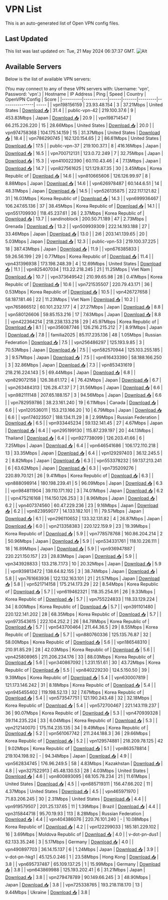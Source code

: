 # VPN List

This is an auto-generated list of Open VPN config files.

## Last Updated

This list was last updated on: Tue, 21 May 2024 06:37:37 GMT.
![Alt](https://repobeats.axiom.co/api/embed/186b98318ef1479477931607c1ad7d823f12451f.svg "Repobeats analytics image")

## Available Servers

Below is the list of available VPN servers:

(You may connect to any of these VPN servers with: Username: 'vpn', Password: 'vpn'.)
| Hostname | IP Address | Ping | Speed | Country | OpenVPN Config | Score |
|----------|------------|------|-------|---------|----------------| ----- |
| vpn198156159 | 23.93.48.154 | 3 | 37.21Mbps | United States | [Download 📥](./configs/server_0_US.ovpn) | 31.4 |
| public-vpn-42 | 219.100.37.6 | 9 | 453.83Mbps | Japan | [Download 📥](./configs/server_1_JP.ovpn) | 20.9 |
| vpn198714547 | 66.215.226.220 | 15 | 28.66Mbps | United States | [Download 📥](./configs/server_2_US.ovpn) | 20.0 |
| vpn974758368 | 104.175.14.159 | 15 | 31.37Mbps | United States | [Download 📥](./configs/server_3_US.ovpn) | 18.4 |
| vpn786290745 | 162.120.154.65 | 2 | 86.61Mbps | United States | [Download 📥](./configs/server_4_US.ovpn) | 17.5 |
| public-vpn-37 | 219.100.37.1 | 8 | 416.16Mbps | Japan | [Download 📥](./configs/server_5_JP.ovpn) | 16.5 |
| vpn700712131 | 123.0.72.249 | 7 | 32.75Mbps | Japan | [Download 📥](./configs/server_6_JP.ovpn) | 15.3 |
| vpn410022390 | 60.110.43.46 | 4 | 7.13Mbps | Japan | [Download 📥](./configs/server_7_JP.ovpn) | 14.7 |
| vpn827561625 | 121.129.87.35 | 30 | 3.45Mbps | Korea Republic of | [Download 📥](./configs/server_8_KR.ovpn) | 14.6 |
| vpn810665606 | 126.126.99.97 | 8 | 8.88Mbps | Japan | [Download 📥](./configs/server_9_JP.ovpn) | 14.6 |
| vpn626978487 | 60.144.6.51 | 14 | 48.31Mbps | Japan | [Download 📥](./configs/server_10_JP.ovpn) | 14.5 |
| vpn526135875 | 222.117.121.82 | 31 | 16.03Mbps | Korea Republic of | [Download 📥](./configs/server_11_KR.ovpn) | 14.3 |
| vpn699936467 | 106.247.65.136 | 37 | 38.45Mbps | Korea Republic of | [Download 📥](./configs/server_12_KR.ovpn) | 14.1 |
| vpn551709930 | 118.45.237.61 | 26 | 2.37Mbps | Korea Republic of | [Download 📥](./configs/server_13_KR.ovpn) | 13.7 |
| sandinoblock | 200.50.71.189 | 47 | 2.73Mbps | Grenada | [Download 📥](./configs/server_14_GD.ovpn) | 13.2 |
| vpn509939309 | 222.14.193.188 | 27 | 33.46Mbps | Japan | [Download 📥](./configs/server_15_JP.ovpn) | 13.0 |
| 2i6 | 203.141.139.65 | 20 | 5.03Mbps | Japan | [Download 📥](./configs/server_16_JP.ovpn) | 12.3 |
| public-vpn-53 | 219.100.37.225 | 18 | 387.43Mbps | Japan | [Download 📥](./configs/server_17_JP.ovpn) | 11.9 |
| vpn676385833 | 59.26.56.199 | 29 | 0.77Mbps | Korea Republic of | [Download 📥](./configs/server_18_KR.ovpn) | 11.4 |
| vpn431396938 | 173.198.248.39 | 4 | 12.69Mbps | United States | [Download 📥](./configs/server_19_US.ovpn) | 11.1 |
| vpn825407034 | 113.22.218.245 | 21 | 11.25Mbps | Viet Nam | [Download 📥](./configs/server_20_VN.ovpn) | 10.7 |
| vpn373649542 | 210.99.65.98 | 28 | 0.41Mbps | Korea Republic of | [Download 📥](./configs/server_21_KR.ovpn) | 10.6 |
| vpn721535507 | 220.79.43.171 | 36 | 0.53Mbps | Korea Republic of | [Download 📥](./configs/server_22_KR.ovpn) | 10.5 |
| vpn426727658 | 58.187.181.46 | 22 | 11.23Mbps | Viet Nam | [Download 📥](./configs/server_23_VN.ovpn) | 10.2 |
| vpn765866512 | 60.101.232.177 | 4 | 27.27Mbps | Japan | [Download 📥](./configs/server_24_JP.ovpn) | 8.8 |
| vpn580126606 | 59.85.153.216 | 17 | 7.63Mbps | Japan | [Download 📥](./configs/server_25_JP.ovpn) | 8.8 |
| vpn422364214 | 218.238.133.218 | 29 | 45.97Mbps | Korea Republic of | [Download 📥](./configs/server_26_KR.ovpn) | 8.1 |
| vpn356087746 | 126.216.215.212 | 7 | 8.91Mbps | Japan | [Download 📥](./configs/server_27_JP.ovpn) | 7.8 |
| familia2025 | 85.117.235.136 | 48 | 1.05Mbps | Russian Federation | [Download 📥](./configs/server_28_RU.ovpn) | 7.5 |
| vpn256486297 | 125.193.9.85 | 3 | 70.53Mbps | Japan | [Download 📥](./configs/server_29_JP.ovpn) | 7.5 |
| vpn582570944 | 125.103.255.185 | 3 | 9.57Mbps | Japan | [Download 📥](./configs/server_30_JP.ovpn) | 7.5 |
| vpn616433390 | 58.188.166.250 | 3 | 32.86Mbps | Japan | [Download 📥](./configs/server_31_JP.ovpn) | 7.3 |
| vpn853431619 | 218.216.224.143 | 5 | 69.44Mbps | Japan | [Download 📥](./configs/server_32_JP.ovpn) | 6.8 |
| vpn829072158 | 126.38.61.172 | 4 | 76.42Mbps | Japan | [Download 📥](./configs/server_33_JP.ovpn) | 6.7 |
| vpn263484313 | 126.28.47.37 | 7 | 31.56Mbps | Japan | [Download 📥](./configs/server_34_JP.ovpn) | 6.6 |
| vpn982111148 | 207.65.188.157 | 3 | 94.56Mbps | Japan | [Download 📥](./configs/server_35_JP.ovpn) | 6.6 |
| vpn782959786 | 38.23.161.240 | 19 | 6.11Mbps | Canada | [Download 📥](./configs/server_36_CA.ovpn) | 6.6 |
| vpn120536011 | 153.213.166.20 | 10 | 6.79Mbps | Japan | [Download 📥](./configs/server_37_JP.ovpn) | 6.6 |
| vpn174023507 | 188.134.11.29 | 8 | 2.99Mbps | Russian Federation | [Download 📥](./configs/server_38_RU.ovpn) | 6.5 |
| vpn933445234 | 59.132.141.45 | 27 | 4.67Mbps | Japan | [Download 📥](./configs/server_39_JP.ovpn) | 6.4 |
| vpn295199130 | 115.87.239.197 | 20 | 44.13Mbps | Thailand | [Download 📥](./configs/server_40_TH.ovpn) | 6.4 |
| vpn927738099 | 126.203.41.66 | 6 | 7.25Mbps | Japan | [Download 📥](./configs/server_41_JP.ovpn) | 6.4 |
| vpn646541686 | 106.172.110.218 | 13 | 33.35Mbps | Japan | [Download 📥](./configs/server_42_JP.ovpn) | 6.4 |
| vpn129297403 | 36.12.245.5 | 2 | 8.82Mbps | Japan | [Download 📥](./configs/server_43_JP.ovpn) | 6.3 |
| vpn553378232 | 59.137.213.241 | 6 | 63.62Mbps | Japan | [Download 📥](./configs/server_44_JP.ovpn) | 6.3 |
| vpn735209276 | 220.89.70.121 | 26 | 9.41Mbps | Korea Republic of | [Download 📥](./configs/server_45_KR.ovpn) | 6.3 |
| vpn888098914 | 180.198.239.41 | 5 | 96.09Mbps | Japan | [Download 📥](./configs/server_46_JP.ovpn) | 6.3 |
| vpn984811904 | 39.110.171.192 | 3 | 74.01Mbps | Japan | [Download 📥](./configs/server_47_JP.ovpn) | 6.2 |
| vpn475216168 | 114.150.126.253 | 3 | 8.96Mbps | Japan | [Download 📥](./configs/server_48_JP.ovpn) | 6.2 |
| vpn407374560 | 60.47.229.236 | 23 | 9.16Mbps | Japan | [Download 📥](./configs/server_49_JP.ovpn) | 6.2 |
| vpn823959077 | 14.133.182.101 | 11 | 79.57Mbps | Japan | [Download 📥](./configs/server_50_JP.ovpn) | 6.1 |
| vpn296110652 | 133.32.131.82 | 4 | 26.87Mbps | Japan | [Download 📥](./configs/server_51_JP.ovpn) | 6.0 |
| vpn213358383 | 220.122.159.9 | 23 | 19.39Mbps | Korea Republic of | [Download 📥](./configs/server_52_KR.ovpn) | 5.9 |
| vpn778578768 | 160.86.204.214 | 2 | 50.96Mbps | Japan | [Download 📥](./configs/server_53_JP.ovpn) | 5.9 |
| vpn534331761 | 118.10.226.111 | 18 | 16.89Mbps | Japan | [Download 📥](./configs/server_54_JP.ovpn) | 5.9 |
| vpn936947887 | 220.221.150.157 | 23 | 28.83Mbps | Japan | [Download 📥](./configs/server_55_JP.ovpn) | 5.9 |
| vpn343928833 | 133.218.7.173 | 10 | 20.32Mbps | Japan | [Download 📥](./configs/server_56_JP.ovpn) | 5.9 |
| vpn939813472 | 138.64.82.155 | 3 | 38.74Mbps | Japan | [Download 📥](./configs/server_57_JP.ovpn) | 5.8 |
| vpn761663936 | 122.132.163.101 | 21 | 21.57Mbps | Japan | [Download 📥](./configs/server_58_JP.ovpn) | 5.8 |
| vpn521714158 | 175.214.173.29 | 22 | 8.54Mbps | Korea Republic of | [Download 📥](./configs/server_59_KR.ovpn) | 5.7 |
| vpn619462321 | 118.35.254.91 | 26 | 9.33Mbps | Korea Republic of | [Download 📥](./configs/server_60_KR.ovpn) | 5.7 |
| vpn755224833 | 118.33.129.224 | 34 | 8.00Mbps | Korea Republic of | [Download 📥](./configs/server_61_KR.ovpn) | 5.7 |
| vpn391101480 | 220.122.141.202 | 28 | 68.35Mbps | Korea Republic of | [Download 📥](./configs/server_62_KR.ovpn) | 5.7 |
| vpn973543615 | 222.104.252.2 | 26 | 84.78Mbps | Korea Republic of | [Download 📥](./configs/server_63_KR.ovpn) | 5.7 |
| vpn543700464 | 211.44.36.5 | 29 | 8.55Mbps | Korea Republic of | [Download 📥](./configs/server_64_KR.ovpn) | 5.7 |
| vpn880760336 | 125.135.76.87 | 32 | 58.00Mbps | Korea Republic of | [Download 📥](./configs/server_65_KR.ovpn) | 5.6 |
| vpn186548310 | 210.91.85.29 | 28 | 42.03Mbps | Korea Republic of | [Download 📥](./configs/server_66_KR.ovpn) | 5.6 |
| vpn425808965 | 211.206.234.176 | 33 | 88.03Mbps | Korea Republic of | [Download 📥](./configs/server_67_KR.ovpn) | 5.6 |
| vpn340867092 | 1.231.151.61 | 30 | 43.72Mbps | Korea Republic of | [Download 📥](./configs/server_68_KR.ovpn) | 5.5 |
| vpn840229230 | 124.5.150.50 | 39 | 9.39Mbps | Korea Republic of | [Download 📥](./configs/server_69_KR.ovpn) | 5.4 |
| vpn630007819 | 121.173.146.242 | 31 | 8.18Mbps | Korea Republic of | [Download 📥](./configs/server_70_KR.ovpn) | 5.4 |
| vpn945455402 | 119.198.52.13 | 32 | 7.67Mbps | Korea Republic of | [Download 📥](./configs/server_71_KR.ovpn) | 5.4 |
| vpn573547751 | 121.190.243.48 | 32 | 32.18Mbps | Korea Republic of | [Download 📥](./configs/server_72_KR.ovpn) | 5.4 |
| vpn572700467 | 221.143.119.237 | 36 | 90.07Mbps | Korea Republic of | [Download 📥](./configs/server_73_KR.ovpn) | 5.3 |
| vpn470939328 | 39.114.235.224 | 33 | 6.04Mbps | Korea Republic of | [Download 📥](./configs/server_74_KR.ovpn) | 5.3 |
| vpn212140070 | 175.114.235.135 | 34 | 9.49Mbps | Korea Republic of | [Download 📥](./configs/server_75_KR.ovpn) | 5.2 |
| vpn561067742 | 211.244.188.3 | 36 | 29.66Mbps | Korea Republic of | [Download 📥](./configs/server_76_KR.ovpn) | 5.2 |
| vpn129574881 | 218.209.78.125 | 42 | 9.02Mbps | Korea Republic of | [Download 📥](./configs/server_77_KR.ovpn) | 5.1 |
| vpn863578814 | 219.104.198.92 | - | 94.34Mbps | Japan | [Download 📥](./configs/server_78_JP.ovpn) | 4.9 |
| vpn562834745 | 176.96.249.5 | 58 | 4.83Mbps | Kazakhstan | [Download 📥](./configs/server_79_KZ.ovpn) | 4.8 |
| vpn327522913 | 45.48.130.53 | 28 | 4.03Mbps | United States | [Download 📥](./configs/server_80_US.ovpn) | 4.6 |
| vpn800893095 | 68.105.78.234 | 21 | 11.61Mbps | United States | [Download 📥](./configs/server_81_US.ovpn) | 4.5 |
| vpn685719311 | 156.47.66.202 | 11 | 4.37Mbps | United States | [Download 📥](./configs/server_82_US.ovpn) | 4.5 |
| vpn465971970 | 71.83.206.245 | 30 | 2.31Mbps | United States | [Download 📥](./configs/server_83_US.ovpn) | 4.4 |
| vpn919579507 | 201.25.137.65 | 11 | 1.39Mbps | Brazil | [Download 📥](./configs/server_84_BR.ovpn) | 4.4 |
| vpn315844718 | 95.70.19.93 | 113 | 8.28Mbps | Russian Federation | [Download 📥](./configs/server_85_RU.ovpn) | 4.4 |
| vpn404386076 | 220.76.101.240 | - | 10.08Mbps | Korea Republic of | [Download 📥](./configs/server_86_KR.ovpn) | 4.2 |
| vpn122299033 | 185.181.229.102 | 16 | 3.69Mbps | Moldova Republic of | [Download 📥](./configs/server_87_MD.ovpn) | 4.0 |
| v-dot-pn-dus1 | 62.133.35.246 | 3 | 5.17Mbps | Germany | [Download 📥](./configs/server_88_DE.ovpn) | 4.0 |
| vpn490897703 | 36.14.15.137 | 6 | 1.24Mbps | Japan | [Download 📥](./configs/server_89_JP.ovpn) | 3.9 |
| v-dot-pn-hkg1 | 45.125.0.246 | 1 | 23.58Mbps | Hong Kong | [Download 📥](./configs/server_90_HK.ovpn) | 3.8 |
| vpn695737487 | 65.109.137.25 | 1 | 15.99Mbps | Germany | [Download 📥](./configs/server_91_DE.ovpn) | 3.8 |
| vpn643869988 | 125.193.202.41 | 6 | 31.21Mbps | Japan | [Download 📥](./configs/server_92_JP.ovpn) | 3.8 |
| vpn279478789 | 90.149.66.245 | 3 | 48.90Mbps | Japan | [Download 📥](./configs/server_93_JP.ovpn) | 3.8 |
| vpn725338765 | 193.218.118.170 | 13 | 9.44Mbps | Ukraine | [Download 📥](./configs/server_94_UA.ovpn) | 3.8 |
